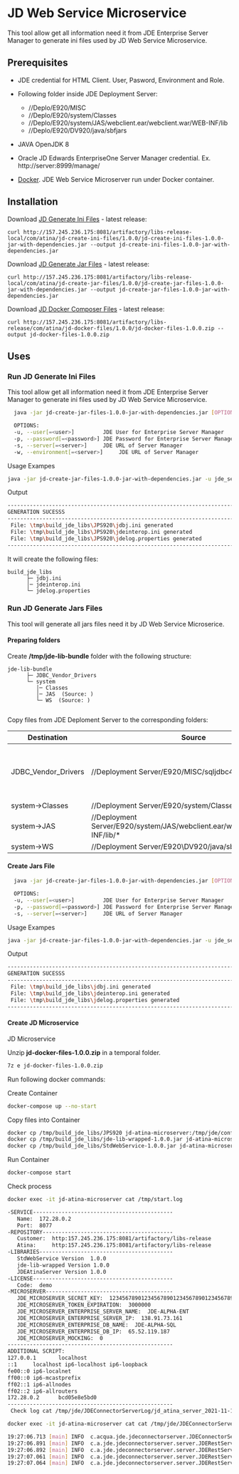 
# JD Web Service Microservice

This tool allow get all information need it from JDE Enterprise Server Manager to generate ini files used by JD Web Service Microservice.




## Prerequisites

 - JDE credential for HTML Client. User, Pasword, Environment and Role.

 - Following folder inside JDE Deployment Server:
   - //Deplo/E920/MISC
   - //Deplo/E920/system/Classes
   - //Deplo/E920/system/JAS/webclient.ear/webclient.war/WEB-INF/lib
   - //Deplo/E920/DV920/java/sbfjars
 
 - JAVA OpenJDK 8

 - Oracle JD Edwards EnterpriseOne Server Manager credential. Ex. http://server:8999/manage/

 - [Docker](  https://docs.docker.com/get-docker/ "Docker"). JDE Web Service Microserver run under Docker container.

 
## Installation

Download [JD Generate Ini Files]( http://157.245.236.175:8081/artifactory/libs-release-local/com/atina/jd-create-ini-files/1.0.0/jd-create-ini-files-1.0.0-jar-with-dependencies.jar "Generator") - latest release: 

```
curl http://157.245.236.175:8081/artifactory/libs-release-local/com/atina/jd-create-ini-files/1.0.0/jd-create-ini-files-1.0.0-jar-with-dependencies.jar --output jd-create-ini-files-1.0.0-jar-with-dependencies.jar
```

Download [JD Generate Jar Files]( http://157.245.236.175:8081/artifactory/libs-release-local/com/atina/jd-create-jar-files/1.0.0/jd-create-jar-files-1.0.0-jar-with-dependencies.jar "Generator") - latest release: 

```
curl http://157.245.236.175:8081/artifactory/libs-release-local/com/atina/jd-create-jar-files/1.0.0/jd-create-jar-files-1.0.0-jar-with-dependencies.jar --output jd-create-jar-files-1.0.0-jar-with-dependencies.jar
```

Download [JD Docker Composer Files]( http://157.245.236.175:8081/artifactory/libs-release/com/atina/jd-docker-files/1.0.0/jd-docker-files-1.0.0.zip "Docker Composer Files") - latest release: 

```
curl http://157.245.236.175:8081/artifactory/libs-release/com/atina/jd-docker-files/1.0.0/jd-docker-files-1.0.0.zip --output jd-docker-files-1.0.0.zip
```
 


    

    
## Uses

### Run JD Generate Ini Files

This tool allow get all information need it from JDE Enterprise Server Manager to generate ini files used by JD Web Service Microservice.
 
```bash
  java -jar jd-create-jar-files-1.0.0-jar-with-dependencies.jar [OPTIONS]

  OPTIONS:                                                                       
  -u, --user[=<user>]         JDE User for Enterprise Server Manager
  -p, --password[=<password>] JDE Password for Enterprise Server Manager
  -s, --server[=<server>]     JDE URL of Server Manager
  -w, --environment[=<server>]     JDE URL of Server Manager

```
Usage Exampes

```bash
java -jar jd-create-jar-files-1.0.0-jar-with-dependencies.jar -u jde_server_manager_user -p password_server_manager -s http://server-manager:8999/manage
```

Output 

```bash
------------------------------------------------------------------------
GENERATION SUCESSS
------------------------------------------------------------------------
 File: \tmp\build_jde_libs\JPS920\jdbj.ini generated
 File: \tmp\build_jde_libs\JPS920\jdeinterop.ini generated
 File: \tmp\build_jde_libs\JPS920\jdelog.properties generated
------------------------------------------------------------------------
```

It will create the following files:

```
build_jde_libs
      ├─ jdbj.ini
      │─ jdeinterop.ini
      └─ jdelog.properties

```

### Run JD Generate Jars Files

This tool will generate all jars files need it by JD Web Service Microserice.


#### Preparing folders

Create **/tmp/jde-lib-bundle** folder with the following structure:

```
jde-lib-bundle
      ├─ JDBC_Vendor_Drivers
      └─ system
         │─ Classes 
         │─ JAS  (Source: )     
         └─ WS  (Source: )
 
```

Copy files from JDE Deploment Server to the corresponding folders:
  
        
| Destination                       | Source      | Comments                                                                 |
| -------------------------- | ------------------ | --------------------------------------------------------------------------- |
|JDBC_Vendor_Drivers               |//Deployment Server/E920/MISC/sqljdbc42.jar | JDBC driver will be the corresponding to database used by JD Edwards.|
|system->Classes                   |//Deployment Server/E920/system/Classes\*   | |
|system->JAS                       |//Deployment Server/E920/system/JAS/webclient.ear/webclient.war/WEB-INF/lib/*| |
|system->WS                        | //Deployment Server/E920\DV920/java/sbfjars/* | |

 
#### Create Jars File

```bash
  java -jar jd-create-jar-files-1.0.0-jar-with-dependencies.jar [OPTIONS]

  OPTIONS:                                                                       
  -u, --user[=<user>]         JDE User for Enterprise Server Manager
  -p, --password[=<password>] JDE Password for Enterprise Server Manager
  -s, --server[=<server>]     JDE URL of Server Manager

```
Usage Exampes

```bash
java -jar jd-create-jar-files-1.0.0-jar-with-dependencies.jar -u jde_server_manager_user -p password_server_manager -s http://server-manager:8999/manage
```

Output 

```bash
------------------------------------------------------------------------
GENERATION SUCESSS
------------------------------------------------------------------------
 File: \tmp\build_jde_libs\jdbj.ini generated
 File: \tmp\build_jde_libs\jdeinterop.ini generated
 File: \tmp\build_jde_libs\jdelog.properties generated
------------------------------------------------------------------------
```

#### Create JD Microservice

JD Microservice

Unzip **jd-docker-files-1.0.0.zip** in a temporal folder.

```bash
7z e jd-docker-files-1.0.0.zip
```

Run following docker commands:

Create Container

```bash
docker-compose up --no-start
```

Copy files into Container

```bash
docker cp /tmp/build_jde_libs/JPS920 jd-atina-microserver:/tmp/jde/config
docker cp /tmp/build_jde_libs/jde-lib-wrapped-1.0.0.jar jd-atina-microserver:/tmp/jde
docker cp /tmp/build_jde_libs/StdWebService-1.0.0.jar jd-atina-microserver:/tmp/jd
```

Run Container

```bash
docker-compose start
```

Check process

```bash
docker exec -it jd-atina-microserver cat /tmp/start.log
```

```bash
-SERVICE--------------------------------------------
   Name:  172.28.0.2
   Port:  8077
-REPOSITORY-----------------------------------------
   Customer:  http:157.245.236.175:8081/artifactory/libs-release
   Atina:     http:157.245.236.175:8081/artifactory/libs-release
-LIBRARIES------------------------------------------
   StdWebService Version  1.0.0
   jde-lib-wrapped Version 1.0.0
   JDEAtinaServer Version 1.0.0
-LICENSE--------------------------------------------
   Code:  demo
-MICROSERVER----------------------------------------
   JDE_MICROSERVER_SECRET_KEY:  123456789012345678901234567890123456789012345678901234567890
   JDE_MICROSERVER_TOKEN_EXPIRATION:  3000000
   JDE_MICROSERVER_ENTERPRISE_SERVER_NAME:  JDE-ALPHA-ENT
   JDE_MICROSERVER_ENTERPRISE_SERVER_IP:  138.91.73.161
   JDE_MICROSERVER_ENTERPRISE_DB_NAME:  JDE-ALPHA-SQL
   JDE_MICROSERVER_ENTERPRISE_DB_IP:  65.52.119.187
   JDE_MICROSERVER_MOCKING:  0
----------------------------------------------------
ADDITIONAL SCRIPT:
127.0.0.1       localhost
::1     localhost ip6-localhost ip6-loopback
fe00::0 ip6-localnet
ff00::0 ip6-mcastprefix
ff02::1 ip6-allnodes
ff02::2 ip6-allrouters
172.28.0.2      bcd05e8e5bd0
----------------------------------------------------
 Check log cat /tmp/jde/JDEConnectorServerLog/jd_atina_server_2021-11-18.0.log
```


```bash
docker exec -it jd-atina-microserver cat cat /tmp/jde/JDEConnectorServerLog/jde_atina_server_2021-11-18.0.log
```

```bash
19:27:06.713 [main] INFO  c.acqua.jde.jdeconnectorserver.JDEConnectorServer - Iniciando JDE Service Impl...
19:27:06.891 [main] INFO  c.a.jde.jdeconnectorserver.server.JDERestServer - *-------------------------------------*
19:27:06.892 [main] INFO  c.a.jde.jdeconnectorserver.server.JDERestServer - *   Starting JDE Microservice 1.0.0   *
19:27:07.061 [main] INFO  c.a.jde.jdeconnectorserver.server.JDERestServer - *   JDE Microservice started!         *
19:27:07.064 [main] INFO  c.a.jde.jdeconnectorserver.server.JDERestServer - *-------------------------------------*
```









 

